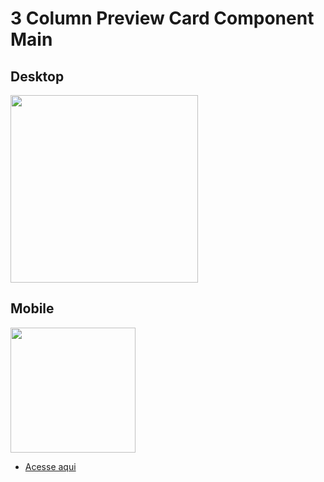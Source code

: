 # 3 Column Preview Card Component Main

## Desktop

<img src='https://cdn.discordapp.com/attachments/920032936823238658/938565788204404826/unknown.png' width='300px'>

## Mobile

<img src='https://cdn.discordapp.com/attachments/920032936823238658/938566309749334046/unknown.png' width='200px'>

- [Acesse aqui](https://eduardohoths.github.io/front-end-mentor/newbie-level/3-column-preview-card-component-main/)